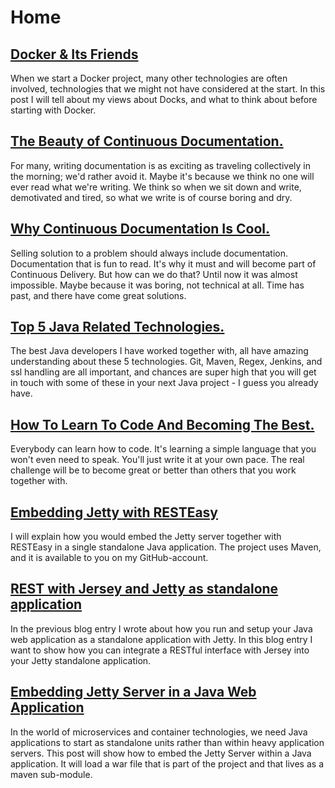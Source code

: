 # Home

## [Docker & Its Friends](docker-never-comes-alone)
When we start a Docker project, many other technologies are often involved, 
technologies that we might not have considered at the start. 
In this post I will tell about my views about Docks, and what to think about before starting with Docker.

## [The Beauty of Continuous Documentation.](continuously-documentation)
For many, writing documentation is as exciting as traveling collectively in the morning; 
we'd rather avoid it. Maybe it's because we think no one will ever read what we're writing. 
We think so when we sit down and write, demotivated and tired, so what we write is of course boring and dry.

## [Why Continuous Documentation Is Cool.](why-continuous-documentation-is-cool)
Selling solution to a problem should always include documentation. Documentation that is fun to read.
It's why it must and will become part of Continuous Delivery. But how can we do that? 
Until now it was almost impossible. Maybe because it was boring, not technical at all.
Time has past, and there have come great solutions.

## [Top 5 Java Related Technologies.](top-java-technologies)
The best Java developers I have worked together with, all have amazing understanding about
these 5 technologies. Git, Maven, Regex, Jenkins, and ssl handling are all important, and 
chances are super high that you will get in touch with some of these in your next Java project - 
I guess you already have. 
   
## [How To Learn To Code And Becoming The Best.](how-to-learn-to-code-and-becoming-the-best)
Everybody can learn how to code. 
It's learning a simple language that you won't even need to speak. 
You'll just write it at your own pace. 
The real challenge will be to become great 
or better than others that you work together with.

## [Embedding Jetty with RESTEasy](embedding-jetty-with-resteasy)
I will explain how you would embed the Jetty server 
together with RESTEasy in a single standalone Java application. 
The project uses Maven, and it is available to you on my GitHub-account.

## [REST with Jersey and Jetty as standalone application](rest-with-jersey-and-jetty-as-standalone-application)
In the previous blog entry I wrote about how you run and setup your Java web application as 
a standalone application with Jetty. In this blog entry I want to show how 
you can integrate a RESTful interface with Jersey into your Jetty standalone application.

## [Embedding Jetty Server in a Java Web Application](embedding-jetty-in-java-web-application)
In the world of microservices and container technologies, 
we need Java applications to start as standalone units rather than 
within heavy application servers. This post will show how to embed the Jetty Server 
within a Java application. It will load a war file that is part of the project and 
that lives as a maven sub-module.
